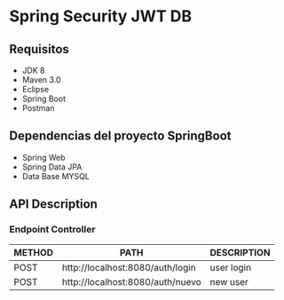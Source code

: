 # Spring Security JWT DB

## Requisitos
- JDK 8 
- Maven 3.0
- Eclipse 
- Spring Boot
- Postman

## Dependencias del proyecto SpringBoot
- Spring Web
- Spring Data JPA
- Data Base MYSQL

## API Description 
### Endpoint Controller 

METHOD | PATH | DESCRIPTION 
------------|-----|------------
POST |http://localhost:8080/auth/login | user login
POST |http://localhost:8080/auth/nuevo | new user
